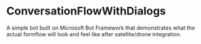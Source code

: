 # ConversationFlowWithDialogs
A simple bot built on Microsoft Bot Framework that demonstrates what the actual formflow will look and feel like after satellite/drone integration.
